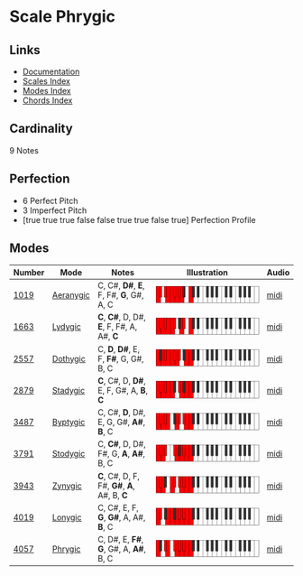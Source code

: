 # Scale Phrygic

## Links

- [Documentation](index.md)
- [Scales Index](Scales.md)
- [Modes Index](Modes.md)
- [Chords Index](Chords.md)

## Cardinality

9 Notes

## Perfection

- 6 Perfect Pitch
- 3 Imperfect Pitch
- [true true true false false true true false true] Perfection Profile

## Modes

| Number | Mode | Notes | Illustration | Audio |
|--------|------|-------|--------------|-------|
| [1019](https://ianring.com/musictheory/scales/1019) | [Aeranygic](ModeAeranygic.md) | C, C#, **D#**, **E**, F, F#, **G**, G#, A, C | ![CNaturalAeranygic](ModeCNaturalAeranygic.png) | [midi](https://github.com/edipermadi/music/blob/main/docs/ModeCNaturalAeranygic.mid?raw=true) | 
| [1663](https://ianring.com/musictheory/scales/1663) | [Lydygic](ModeLydygic.md) | **C**, **C#**, D, D#, **E**, F, F#, A, A#, **C** | ![CNaturalLydygic](ModeCNaturalLydygic.png) | [midi](https://github.com/edipermadi/music/blob/main/docs/ModeCNaturalLydygic.mid?raw=true) | 
| [2557](https://ianring.com/musictheory/scales/2557) | [Dothygic](ModeDothygic.md) | C, **D**, **D#**, E, F, **F#**, G, G#, B, C | ![CNaturalDothygic](ModeCNaturalDothygic.png) | [midi](https://github.com/edipermadi/music/blob/main/docs/ModeCNaturalDothygic.mid?raw=true) | 
| [2879](https://ianring.com/musictheory/scales/2879) | [Stadygic](ModeStadygic.md) | **C**, C#, D, **D#**, E, F, G#, A, **B**, **C** | ![CNaturalStadygic](ModeCNaturalStadygic.png) | [midi](https://github.com/edipermadi/music/blob/main/docs/ModeCNaturalStadygic.mid?raw=true) | 
| [3487](https://ianring.com/musictheory/scales/3487) | [Byptygic](ModeByptygic.md) | C, C#, **D**, D#, E, G, G#, **A#**, **B**, C | ![CNaturalByptygic](ModeCNaturalByptygic.png) | [midi](https://github.com/edipermadi/music/blob/main/docs/ModeCNaturalByptygic.mid?raw=true) | 
| [3791](https://ianring.com/musictheory/scales/3791) | [Stodygic](ModeStodygic.md) | C, **C#**, D, D#, F#, G, **A**, **A#**, B, C | ![CNaturalStodygic](ModeCNaturalStodygic.png) | [midi](https://github.com/edipermadi/music/blob/main/docs/ModeCNaturalStodygic.mid?raw=true) | 
| [3943](https://ianring.com/musictheory/scales/3943) | [Zynygic](ModeZynygic.md) | **C**, C#, D, F, F#, **G#**, **A**, A#, B, **C** | ![CNaturalZynygic](ModeCNaturalZynygic.png) | [midi](https://github.com/edipermadi/music/blob/main/docs/ModeCNaturalZynygic.mid?raw=true) | 
| [4019](https://ianring.com/musictheory/scales/4019) | [Lonygic](ModeLonygic.md) | C, C#, E, F, **G**, **G#**, A, A#, **B**, C | ![CNaturalLonygic](ModeCNaturalLonygic.png) | [midi](https://github.com/edipermadi/music/blob/main/docs/ModeCNaturalLonygic.mid?raw=true) | 
| [4057](https://ianring.com/musictheory/scales/4057) | [Phrygic](ModePhrygic.md) | C, D#, E, **F#**, **G**, G#, A, **A#**, B, C | ![CNaturalPhrygic](ModeCNaturalPhrygic.png) | [midi](https://github.com/edipermadi/music/blob/main/docs/ModeCNaturalPhrygic.mid?raw=true) | 
